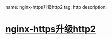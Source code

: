 name: nginx-https升级http2
tag: http
description: 

# [nginx-https升级http2](https://huayifeng.top/nginx-https-upgrade-http2/)